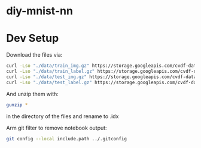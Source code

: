# diy-mnist-nn

# Dev Setup

Download the files via:

```bash
curl -Lso "./data/train_img.gz" https://storage.googleapis.com/cvdf-datasets/mnist/train-images-idx3-ubyte.gz
curl -Lso "./data/train_label.gz" https://storage.googleapis.com/cvdf-datasets/mnist/train-labels-idx1-ubyte.gz
curl -Lso "./data/test_img.gz" https://storage.googleapis.com/cvdf-datasets/mnist/t10k-images-idx3-ubyte.gz
curl -Lso "./data/test_label.gz" https://storage.googleapis.com/cvdf-datasets/mnist/t10k-labels-idx1-ubyte.gz
```

And unzip them with:

```bash
gunzip *
```

in the directory of the files and rename to .idx

Arm git filter to remove notebook output:

```bash
git config --local include.path ../.gitconfig
```
